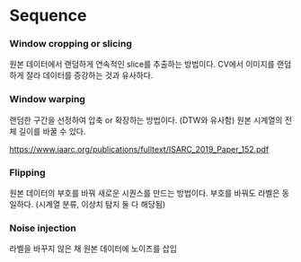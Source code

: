 # Sequence

### Window cropping or slicing
원본 데이터에서 랜덤하게 연속적인 slice를 추출하는 방법이다.
CV에서 이미지를 랜덤하게 잘라 데이터를 증강하는 것과 유사하다.

### Window warping
랜덤한 구간을 선정하여 압축 or 확장하는 방법이다. (DTW와 유사함)
원본 시계열의 전체 길이를 바꿀 수 있다.

https://www.iaarc.org/publications/fulltext/ISARC_2019_Paper_152.pdf

### Flipping
원본 데이터의 부호를 바꿔 새로운 시퀀스를 만드는 방법이다.
부호를 바꿔도 라벨은 동일하다. (시계열 분류, 이상치 탐지 둘 다 해당됨)

### Noise injection
라벨을 바꾸지 않은 채 원본 데이터에 노이즈를 삽입